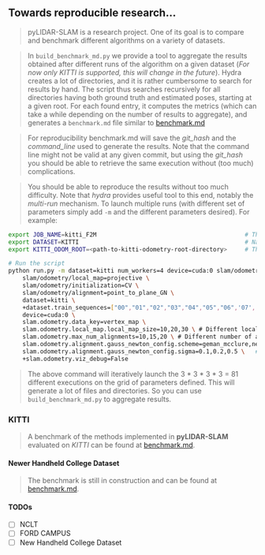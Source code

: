 ## Towards reproducible research...

> pyLIDAR-SLAM is a research project. One of its goal is to compare and benchmark different algorithms on a variety of datasets. 

> In `build_benchmark_md.py` we provide a tool to aggregate the results obtained after different runs of the algorithm on a given dataset (*For now only KITTI is supported, this will change in the future*).
> Hydra creates a lot of directories, and it is rather cumbersome to search for results by hand. The script thus searches recursively for all directories having both ground truth and estimated poses, starting at a given root.
> For each found entry, it computes the metrics (which can take a while depending on the number of results to aggregate), and generates a `benchmark.md` file similar to [benchmark.md](results/KITTI/benchmark.md)

> For reproducibility benchmark.md will save the *git_hash* and the *command_line* used to generate the results.
> Note that the command line might not be valid at any given commit, but using the *git_hash* you should be able to retrieve the same execution without (too much) complications. 

> You should be able to reproduce the results without too much difficulty. Note that *hydra* provides useful tool to this end, notably the *multi-run* mechanism.
> To launch multiple runs (with different set of parameters simply add `-m` and the different parameters desired). For example:
```bash
export JOB_NAME=kitti_F2M                                          # The folder to log hydra output files
export DATASET=KITTI                                               # Name of the Dataset to construct the destination folder 
export KITTI_ODOM_ROOT=<path-to-kitti-odometry-root-directory>     # The path to KITTI odometry benchmark files

# Run the script
python run.py -m dataset=kitti num_workers=4 device=cuda:0 slam/odometry/local_map=projective \
    slam/odometry/local_map=projective \
    slam/odometry/initialization=CV \
    slam/odometry/alignment=point_to_plane_GN \
    dataset=kitti \
    +dataset.train_sequences=["00","01","02","03","04","05","06",'07','08','09','10'] \
    device=cuda:0 \
    slam.odometry.data_key=vertex_map \
    slam.odometry.local_map.local_map_size=10,20,30 \ # Different local map sizes
    slam.odometry.max_num_alignments=10,15,20 \ # Different number of alignments
    slam.odometry.alignment.gauss_newton_config.scheme=geman_mcclure,neighborhood,cauchy \ # Different loss functions
    slam.odometry.alignment.gauss_newton_config.sigma=0.1,0.2,0.5 \   # Range of loss function arguments
    +slam.odometry.viz_debug=False 
```

> The above command will iteratively launch the 3 * 3 * 3 * 3 = 81 different executions on the grid of parameters defined.
> This will generate a lot of files and directories. So you can use `build_benchmark_md.py` to aggregate results.
### KITTI

> A benchmark of the methods implemented in **pyLIDAR-SLAM** evaluated on *KITTI* can be found at [benchmark.md](results/KITTI/benchmark.md).

#### Newer Handheld College Dataset

> The benchmark is still in construction and can be found at [benchmark.md](results/NHCD/benchmark.md). 


#### TODOs
- [ ] NCLT
- [ ] FORD CAMPUS
- [ ] New Handheld College Dataset